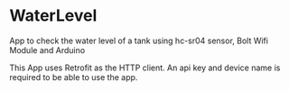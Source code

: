 # WaterLevel
App to check the water level of a tank using hc-sr04 sensor, Bolt Wifi Module and Arduino 

This App uses Retrofit as the HTTP client.
An api key and device name is required to be able to use the app.
